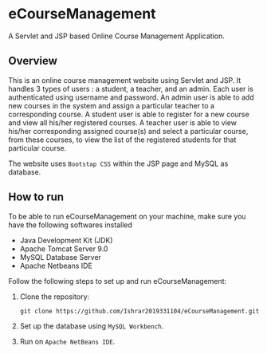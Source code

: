 # eCourseManagement

A Servlet and JSP based Online Course Management Application.

## Overview

This is an online course management website using Servlet and JSP. It handles 3 types of users
: a student, a teacher, and an admin.
Each user is authenticated using username and password.
An admin user is able to add new courses in the system
and assign a particular teacher to a corresponding course.
A student user is able to register for a new course
and view all his/her registered courses.
A teacher user is able to view his/her corresponding assigned course(s)
and select a particular course, from these courses, to view the list of the
registered students for that particular course.

The website uses `Bootstap CSS` within the JSP page and MySQL as database.

## How to run

To be able to run eCourseManagement on your machine, make sure you have the following softwares installed
 - Java Development Kit (JDK)
- Apache Tomcat Server 9.0
- MySQL Database Server
- Apache Netbeans IDE

Follow the following steps to set up and run eCourseManagement:

1. Clone the repository:

    ```
    git clone https://github.com/Ishrar2019331104/eCourseManagement.git
    ```

2. Set up the database using `MySQL Workbench`.

3. Run on `Apache NetBeans IDE`.